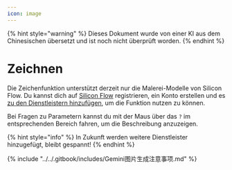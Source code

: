 ```yaml
---
icon: image
---
```


{% hint style="warning" %}
Dieses Dokument wurde von einer KI aus dem Chinesischen übersetzt und ist noch nicht überprüft worden.
{% endhint %}

# Zeichnen

Die Zeichenfunktion unterstützt derzeit nur die Malerei-Modelle von Silicon Flow. Du kannst dich auf [Silicon Flow](https://www.siliconflow.cn/) registrieren, ein Konto erstellen und es [zu den Dienstleistern hinzufügen](settings/providers.md), um die Funktion nutzen zu können.

Bei Fragen zu Parametern kannst du mit der Maus über das `?` im entsprechenden Bereich fahren, um die Beschreibung anzuzeigen.

{% hint style="info" %}
In Zukunft werden weitere Dienstleister hinzugefügt, bleibt gespannt!
{% endhint %}

{% include "../../.gitbook/includes/Gemini图片生成注意事项.md" %}